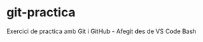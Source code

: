 # git-practica
Exercici de practica amb Git i GitHub
-   A f e g i t   d e s   d e   V S   C o d e   B a s h  
 